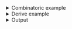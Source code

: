 <details><summary>Combinatoric example</summary>

```no_run
const BINARY_USAGE: &[(&str, Style)] = &[
    ("--binary", Style::Literal),
    ("=", Style::Text),
    ("BINARY", Style::Metavar),
];

#[derive(Debug, Clone, Bpaf)]
#[bpaf(options)]
pub struct Options {
    /// Binary to run
    #[bpaf(short, long, argument("BIN"), custom_usage(BINARY_USAGE))]
    binary: Option<String>,

    /// Package to check
    #[bpaf(short, long, argument("PACKAGE"))]
    package: Option<String>,
}
```

</details>
<details><summary>Derive example</summary>

```no_run
#[derive(Debug, Clone)]
pub struct Options {
    binary: Option<String>,
    package: Option<String>,
}

pub fn options() -> OptionParser<Options> {
    let binary = short('b')
        .long("binary")
        .help("Binary to run")
        .argument("BIN")
        .optional()
        .custom_usage(&[
            ("--binary", Style::Literal),
            ("=", Style::Text),
            ("BINARY", Style::Metavar),
        ]);

    let package = short('p')
        .long("package")
        .help("Package to check")
        .argument("PACKAGE")
        .optional();

    construct!(Options { binary, package }).to_options()
}
```

</details>
<details><summary>Output</summary>

`custom_usage` changes how parser shows up in the "Usage" section of generated `--help`, note
lack of `[]`, long name instead of a short one and different metavariable value


<div class='bpaf-doc'>
$ app --help<br>
<p><b>Usage</b>: <tt><b>app</b></tt> <tt><b>--binary</b></tt>=<tt><i>BINARY</i></tt> [<tt><b>-p</b></tt>=<tt><i>PACKAGE</i></tt>]</p><p><div>
<b>Available options:</b></div><dl><dt><tt><b>-b</b></tt>, <tt><b>--binary</b></tt>=<tt><i>BIN</i></tt></dt>
<dd>Binary to run</dd>
<dt><tt><b>-p</b></tt>, <tt><b>--package</b></tt>=<tt><i>PACKAGE</i></tt></dt>
<dd>Package to check</dd>
<dt><tt><b>-h</b></tt>, <tt><b>--help</b></tt></dt>
<dd>Prints help information</dd>
</dl>
</p>
<style>
div.bpaf-doc {
    padding: 14px;
    background-color:var(--code-block-background-color);
    font-family: "Source Code Pro", monospace;
    margin-bottom: 0.75em;
}
div.bpaf-doc dt { margin-left: 1em; }
div.bpaf-doc dd { margin-left: 3em; }
div.bpaf-doc dl { margin-top: 0; padding-left: 1em; }
div.bpaf-doc  { padding-left: 1em; }
</style>
</div>


Parsing behavior stays unchanged


<div class='bpaf-doc'>
$ app --binary cargo-asm --package cargo-show-asm<br>
Options { binary: Some("cargo-asm"), package: Some("cargo-show-asm") }
</div>


</details>